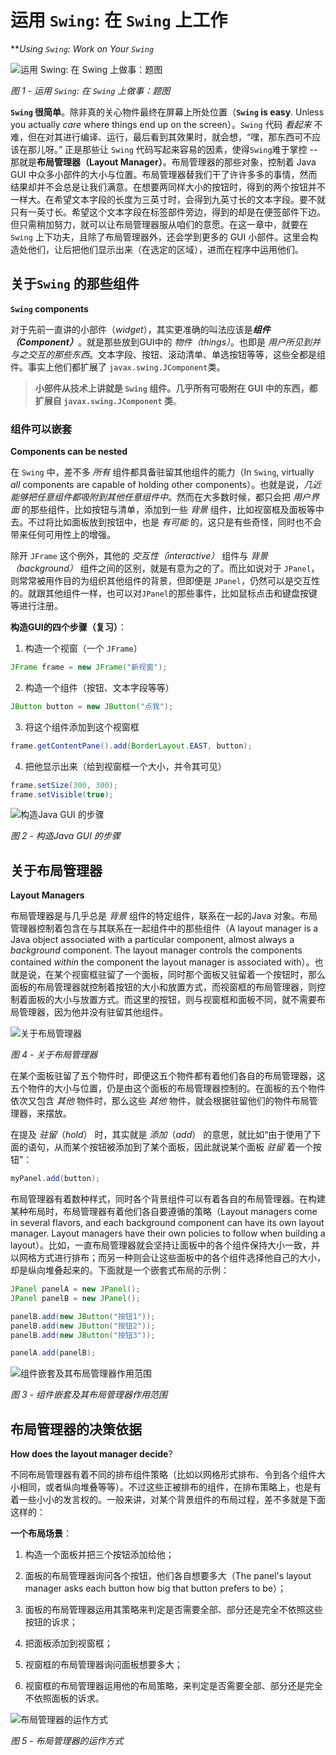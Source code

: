 # 运用 `Swing`: 在 `Swing` 上工作

***Using `Swing`: Work on Your `Swing`*

![运用 `Swing`: 在 `Swing` 上做事：题图](images/Ch13_01.png)

*图 1 - 运用 `Swing`: 在 `Swing` 上做事：题图*

**`Swing` 很简单**。除非真的关心物件最终在屏幕上所处位置（**`Swing` is easy**. Unless you actually *care* where things end up on the screen）。`Swing` 代码 *看起来* 不难，但在对其进行编译、运行，最后看到其效果时，就会想，“嘿，那东西可不应该在那儿呀。” 正是那些让 `Swing` 代码写起来容易的因素，使得`Swing`难于掌控 -- 那就是**布局管理器（Layout Manager）**。布局管理器的那些对象，控制着 Java GUI 中众多小部件的大小与位置。布局管理器替我们干了许许多多的事情，然而结果却并不会总是让我们满意。在想要两同样大小的按钮时，得到的两个按钮并不一样大。在希望文本字段的长度为三英寸时，会得到九英寸长的文本字段。要不就只有一英寸长。希望这个文本字段在标签部件旁边，得到的却是在便签部件下边。但只需稍加努力，就可以让布局管理器服从咱们的意愿。在这一章中，就要在 `Swing` 上下功夫，且除了布局管理器外，还会学到更多的 GUI 小部件。这里会构造处他们，让后把他们显示出来（在选定的区域），进而在程序中运用他们。

## 关于`Swing` 的那些组件

**`Swing` components**

对于先前一直讲的小部件（*widget*），其实更准确的叫法应该是***组件（Component）***。就是那些放到GUI中的 *物件（things）*。也即是 *用户所见到并与之交互的那些东西*。文本字段、按钮、滚动清单、单选按钮等等，这些全都是组件。事实上他们都扩展了 `javax.swing.JComponent`类。

> **小部件从技术上讲就是 `Swing` 组件。几乎所有可吸附在 GUI 中的东西，都扩展自 `javax.swing.JComponent` 类**。

### 组件可以嵌套

**Components can be nested**

在 `Swing` 中，差不多 *所有* 组件都具备驻留其他组件的能力（In `Swing`, virtually *all* components are capable of holding other components）。也就是说，*几近能够把任意组件都吸附到其他任意组件中*。然而在大多数时候，都只会把 *用户界面* 的那些组件，比如按钮与清单，添加到一些 *背景* 组件，比如视窗框及面板等中去。不过将比如面板放到按钮中，也是 *有可能* 的，这只是有些奇怪，同时也不会带来任何可用性上的增强。

除开 `JFrame` 这个例外，其他的 *交互性（interactive）* 组件与 *背景（background）*  组件之间的区别，就是有意为之的了。而比如说对于 `JPanel`，则常常被用作目的为组织其他组件的背景，但即便是 `JPanel`，仍然可以是交互性的。就跟其他组件一样，也可以对`JPanel`的那些事件，比如鼠标点击和键盘按键等进行注册。

**构造GUI的四个步骤（复习）**：

1) 构造一个视窗（一个 `JFrame`）

```java
JFrame frame = new JFrame("新视窗");
```

2) 构造一个组件（按钮、文本字段等等）

```java
JButton button = new JButton("点我");
```

3) 将这个组件添加到这个视窗框

```java
frame.getContentPane().add(BorderLayout.EAST, button);
```

4) 把他显示出来（给到视窗框一个大小，并令其可见）

```java
frame.setSize(300, 300);
frame.setVisible(true);
```

![构造Java GUI 的步骤](images/Ch13_02.png)

*图 2 - 构造Java GUI 的步骤*

## 关于布局管理器

**Layout Managers**

布局管理器是与几乎总是 *背景* 组件的特定组件，联系在一起的Java 对象。布局管理器控制着包含在与其联系在一起组件中的那些组件（A layout manager is a Java object associated with a particular component, almost always a *background* component. The layout manager controls the components contained *within* the component the layout manager is associated with）。也就是说，在某个视窗框驻留了一个面板，同时那个面板又驻留着一个按钮时，那么面板的布局管理器就控制着按钮的大小和放置方式，而视窗框的布局管理器，则控制着面板的大小与放置方式。而这里的按钮，则与视窗框和面板不同，就不需要布局管理器，因为他并没有驻留其他组件。

![关于布局管理器](images/Ch13_04.png)

*图 4 - 关于布局管理器*


在某个面板驻留了五个物件时，即便这五个物件都有着他们各自的布局管理器，这五个物件的大小与位置，仍是由这个面板的布局管理器控制的。在面板的五个物件依次又包含 *其他* 物件时，那么这些 *其他* 物件，就会根据驻留他们的物件布局管理器，来摆放。

在提及 *驻留*（*hold*） 时，其实就是 *添加*（*add*） 的意思，就比如“由于使用了下面的语句，从而某个按钮被添加到了某个面板，因此就说某个面板 *驻留* 着一个按钮”：

```java
myPanel.add(button);
```

布局管理器有着数种样式，同时各个背景组件可以有着各自的布局管理器。在构建某种布局时，布局管理器有着他们各自要遵循的策略（Layout managers come in several flavors, and each background component can have its own layout manager. Layout managers have their own policies to follow when building a layout）。比如，一直布局管理器就会坚持让面板中的各个组件保持大小一致，并以网格方式进行排布；而另一种则会让这些面板中的各个组件选择他自己的大小，却是纵向堆叠起来的。下面就是一个嵌套式布局的示例：

```java
JPanel panelA = new JPanel();
JPanel panelB = new JPanel();

panelB.add(new JButton("按钮1"));
panelB.add(new JButton("按钮2"));
panelB.add(new JButton("按钮3"));

panelA.add(panelB);
```

![组件嵌套及其布局管理器作用范围](images/Ch13_03.png)

*图 3 - 组件嵌套及其布局管理器作用范围*

## 布局管理器的决策依据

**How does the layout manager decide**?

不同布局管理器有着不同的排布组件策略（比如以网格形式排布、令到各个组件大小相同，或者纵向堆叠等等）。不过这些正被排布的组件，在排布策略上，也是有着一些小小的发言权的。一般来讲，对某个背景组件的布局过程，差不多就是下面这样的：

**一个布局场景**：

1) 构造一个面板并把三个按钮添加给他；

2) 面板的布局管理器询问各个按钮，他们各自想要多大（The panel's layout manager asks each button how big that button prefers to be）；

3) 面板的布局管理器运用其策略来判定是否需要全部、部分还是完全不依照这些按钮的诉求；

4) 把面板添加到视窗框；

5) 视窗框的布局管理器询问面板想要多大；

6) 视窗框的布局管理器运用他的布局策略，来判定是否需要全部、部分还是完全不依照面板的诉求。


![布局管理器的运作方式](images/Ch13_05.png)

*图 5 - 布局管理器的运作方式*
